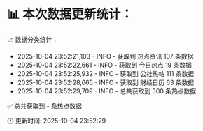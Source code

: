📊 本次数据更新统计：
==========================

📈 数据分类统计：
- 2025-10-04 23:52:21,103 - INFO - 获取到 热点资讯 107 条数据
- 2025-10-04 23:52:22,661 - INFO - 获取到 今日热点 19 条数据
- 2025-10-04 23:52:25,932 - INFO - 获取到 公社热帖 111 条数据
- 2025-10-04 23:52:28,665 - INFO - 获取到 财经日历 63 条数据
- 2025-10-04 23:52:29,709 - INFO - 总共获取到 300 条热点数据

✅ 总共获取到 - 条热点数据

🕐 更新时间: 2025-10-04 23:52:29

